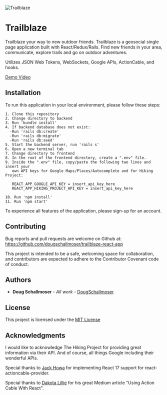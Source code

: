 ![Trailblaze](https://user-images.githubusercontent.com/65590878/100168511-44c96500-2e76-11eb-87e2-ed212c70afe2.png)


# Trailblaze

Trailblaze your way to new outdoor friends. Trailblaze is a geosocial single page application built with React/Redux/Rails. Find new friends in your area, communicate, explore trails and go on outdoor adventures.

Utilizes JSON Web Tokens, WebSockets, Google APIs, ActionCable, and hooks.

[Demo Video](https://youtu.be/Pzksvd9wRZM)


## Installation

To run this application in your local environment, please follow these steps:

```
1. Clone this repository
2. Change directory to backend
3. Run 'bundle install'
4. If backend database does not exist:
  -Run 'rails db:create'
  -Run 'rails db:migrate'
  -Run 'rails db:seed'
5. Start the backend server, run 'rails s'
6. Open a new terminal tab
7. Change directory to frontend
8. In the root of the frontend directory, create a ".env" file. 
9. Inside the ".env" file, copy/paste the following two lines and insert your
   own API keys for Google Maps/Places/Autocomplete and for Hiking Project:

   REACT_APP_GOOGLE_API_KEY = insert_api_key_here
   REACT_APP_HIKING_PROJECT_API_KEY = insert_api_key_here

10. Run 'npm install'
11. Run 'npm start'
```
To experience all features of the application, please sign-up for an account.

## Contributing

Bug reports and pull requests are welcome on Github at:
https://github.com/dougschallmoser/trailblaze-react-app

This project is intended to be a safe, welcoming space for collaboration, and contributors are expected to adhere to the Contributor Covenant code of conduct.
 

## Authors

* **Doug Schallmoser** - *All work* - [DougSchallmoser](https://github.com/dougschallmoser)


## License

This project is licensed under the [MIT License](https://opensource.org/licenses/MIT)


## Acknowledgments

I would like to acknowledge The Hiking Project for providing great information via their API. And of course, all things Google including their wonderful APIs.

Special thanks to [Jack Howa](https://github.com/JackHowa/react-actioncable-provider) for implementing React 17 support for react-actioncable-provider.

Special thanks to [Dakota Lillie](https://github.com/dakotalillie) for his great Medium article "Using Action Cable With React".
